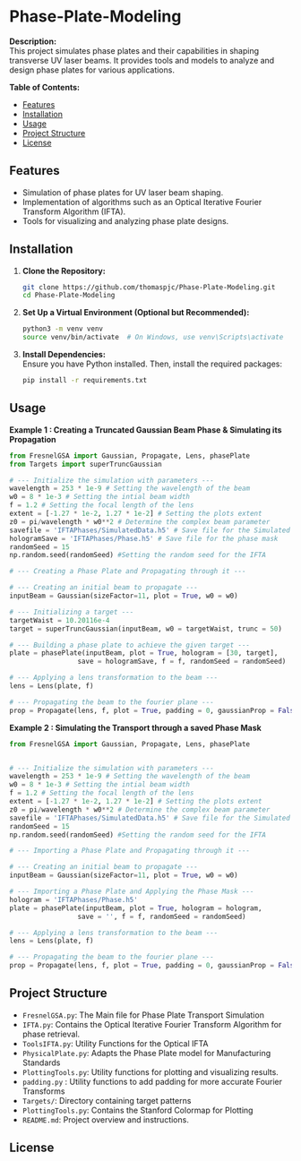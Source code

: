# Phase-Plate-Modeling

**Description:**  
This project simulates phase plates and their capabilities in shaping transverse UV laser beams. It provides tools and models to analyze and design phase plates for various applications.

**Table of Contents:**
- [Features](#features)
- [Installation](#installation)
- [Usage](#usage)
- [Project Structure](#project-structure)
- [License](#license)

## Features

- Simulation of phase plates for UV laser beam shaping.
- Implementation of algorithms such as an Optical Iterative Fourier Transform Algorithm (IFTA).
- Tools for visualizing and analyzing phase plate designs.

## Installation

1. **Clone the Repository:**
   ```bash
   git clone https://github.com/thomaspjc/Phase-Plate-Modeling.git
   cd Phase-Plate-Modeling
   ```

2. **Set Up a Virtual Environment (Optional but Recommended):**
   ```bash
   python3 -m venv venv
   source venv/bin/activate  # On Windows, use venv\Scripts\activate
   ```

3. **Install Dependencies:**  
   Ensure you have Python installed. Then, install the required packages:
   ```bash
   pip install -r requirements.txt
   ```

## Usage

**Example 1 : Creating a Truncated Gaussian Beam Phase & Simulating its Propagation**

```python
from FresnelGSA import Gaussian, Propagate, Lens, phasePlate
from Targets import superTruncGaussian

# --- Initialize the simulation with parameters ---
wavelength = 253 * 1e-9 # Setting the wavelength of the beam
w0 = 8 * 1e-3 # Setting the intial beam width
f = 1.2 # Setting the focal length of the lens
extent = [-1.27 * 1e-2, 1.27 * 1e-2] # Setting the plots extent
z0 = pi/wavelength * w0**2 # Determine the complex beam parameter
savefile = 'IFTAPhases/SimulatedData.h5' # Save file for the Simulated Data
hologramSave = 'IFTAPhases/Phase.h5' # Save file for the phase mask
randomSeed = 15
np.random.seed(randomSeed) #Setting the random seed for the IFTA

# --- Creating a Phase Plate and Propagating through it --- 

# --- Creating an initial beam to propagate --- 
inputBeam = Gaussian(sizeFactor=11, plot = True, w0 = w0)

# --- Initializing a target ---
targetWaist = 10.20116e-4
target = superTruncGaussian(inputBeam, w0 = targetWaist, trunc = 50)

# --- Building a phase plate to achieve the given target ---
plate = phasePlate(inputBeam, plot = True, hologram = [30, target],
                 save = hologramSave, f = f, randomSeed = randomSeed)

# --- Applying a lens transformation to the beam ---
lens = Lens(plate, f)

# --- Propagating the beam to the fourier plane --- 
prop = Propagate(lens, f, plot = True, padding = 0, gaussianProp = False, save = savefile)
```

**Example 2 : Simulating the Transport through a saved Phase Mask**
```python
from FresnelGSA import Gaussian, Propagate, Lens, phasePlate 


# --- Initialize the simulation with parameters ---
wavelength = 253 * 1e-9 # Setting the wavelength of the beam
w0 = 8 * 1e-3 # Setting the intial beam width
f = 1.2 # Setting the focal length of the lens
extent = [-1.27 * 1e-2, 1.27 * 1e-2] # Setting the plots extent
z0 = pi/wavelength * w0**2 # Determine the complex beam parameter
savefile = 'IFTAPhases/SimulatedData.h5' # Save file for the Simulated Data
randomSeed = 15
np.random.seed(randomSeed) #Setting the random seed for the IFTA

# --- Importing a Phase Plate and Propagating through it ---

# --- Creating an initial beam to propagate --- 
inputBeam = Gaussian(sizeFactor=11, plot = True, w0 = w0)

# --- Importing a Phase Plate and Applying the Phase Mask ---
hologram = 'IFTAPhases/Phase.h5'
plate = phasePlate(inputBeam, plot = True, hologram = hologram,
                 save = '', f = f, randomSeed = randomSeed)

# --- Applying a lens transformation to the beam ---
lens = Lens(plate, f)

# --- Propagating the beam to the fourier plane --- 
prop = Propagate(lens, f, plot = True, padding = 0, gaussianProp = False, save = savefile)

```


## Project Structure

- `FresnelGSA.py`: The Main file for Phase Plate Transport Simulation
- `IFTA.py`: Contains the Optical Iterative Fourier Transform Algorithm for phase retrieval.
- `ToolsIFTA.py`: Utility Functions for the Optical IFTA
- `PhysicalPlate.py`: Adapts the Phase Plate model for Manufacturing Standards
- `PlottingTools.py`: Utility functions for plotting and visualizing results.
- `padding.py` : Utility functions to add padding for more accurate Fourier Transforms
- `Targets/`: Directory containing target patterns
- `PlottingTools.py`: Contains the Stanford Colormap for Plotting
- `README.md`: Project overview and instructions.




## License

